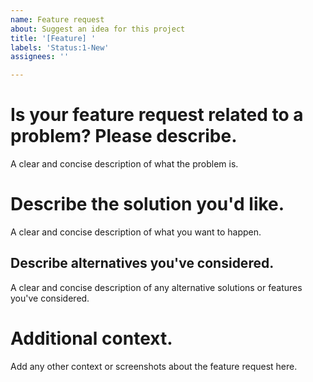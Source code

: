 ```yaml
---
name: Feature request
about: Suggest an idea for this project
title: '[Feature] '
labels: 'Status:1-New'
assignees: ''

---
```


# Is your feature request related to a problem? Please describe.

A clear and concise description of what the problem is.

# Describe the solution you'd like.

A clear and concise description of what you want to happen.

## Describe alternatives you've considered.

A clear and concise description of any alternative solutions or features you've considered.

# Additional context.

Add any other context or screenshots about the feature request here.
